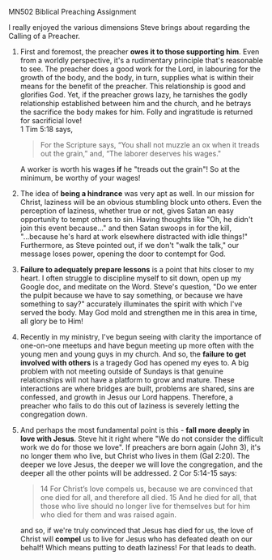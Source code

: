 MN502 Biblical Preaching Assignment 

I really enjoyed the various dimensions Steve brings about regarding the Calling of a Preacher.

1. First and foremost, the preacher **owes it to those supporting him**. Even from a worldly perspective, it's a rudimentary principle that's reasonable to see. The preacher does a good work for the Lord, in labouring for the growth of the body, and the body, in turn, supplies what is within their means for the benefit of the preacher. This relationship is good and glorifies God. Yet, if the preacher grows lazy, he tarnishes the godly relationship established between him and the church, and he betrays the sacrifice the body makes for him. Folly and ingratitude is returned for sacrificial love!  
    1 Tim 5:18 says,
    
    > For the Scripture says, “You shall not muzzle an ox when it treads out the grain,” and, “The laborer deserves his wages."
    
    A worker is worth his wages **if** he "treads out the grain"! So at the minimum, be worthy of your wages!  
    
2. The idea of **being a hindrance** was very apt as well. In our mission for Christ, laziness will be an obvious stumbling block unto others. Even the perception of laziness, whether true or not, gives Satan an easy opportunity to tempt others to sin. Having thoughts like "Oh, he didn't join this event because..." and then Satan swoops in for the kill, "...because he's hard at work elsewhere distracted with idle things!" Furthermore, as Steve pointed out, if we don't "walk the talk," our message loses power, opening the door to contempt for God.  
      
3. **Failure to adequately prepare lessons** is a point that hits closer to my heart. I often struggle to discipline myself to sit down, open up my Google doc, and meditate on the Word. Steve's question, "Do we enter the pulpit because we have to say something, or because we have something to say?" accurately illuminates the spirit with which I've served the body. May God mold and strengthen me in this area in time, all glory be to Him!  
    
4. Recently in my ministry, I've begun seeing with clarity the importance of one-on-one meetups and have begun meeting up more often with the young men and young guys in my church. And so, the **failure to get involved with others** is a tragedy God has opened my eyes to. A big problem with not meeting outside of Sundays is that genuine relationships will not have a platform to grow and mature. These interactions are where bridges are built, problems are shared, sins are confessed, and growth in Jesus our Lord happens. Therefore, a preacher who fails to do this out of laziness is severely letting the congregation down.  
    
5. And perhaps the most fundamental point is this - **fall more deeply in love with Jesus**. Steve hit it right where "We do not consider the difficult work we do for those we love". If preachers are born again (John 3), it's no longer them who live, but Christ who lives in them (Gal 2:20). The deeper we love Jesus, the deeper we will love the congregation, and the deeper all the other points will be addressed. 2 Cor 5:14-15 says:
    
    > 14 For Christ’s love compels us, because we are convinced that one died for all, and therefore all died. 15 And he died for all, that those who live should no longer live for themselves but for him who died for them and was raised again.
    
    and so, if we're truly convinced that Jesus has died for us, the love of Christ will **compel** us to live for Jesus who has defeated death on our behalf! Which means putting to death laziness! For that leads to death.